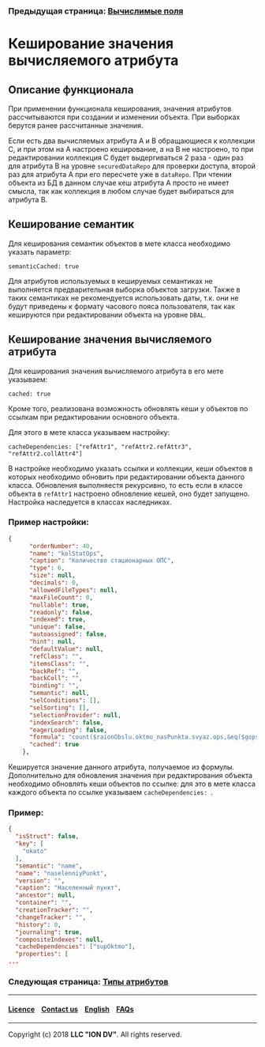 ### Предыдущая страница: [Вычислимые поля](/docs/ru/2_system_description/metadata_structure/meta_class/atr_formula.md)

# Кеширование значения вычисляемого атрибута
## Описание функционала

При применении функционала кеширования, значения атрибутов рассчитываются при создании и изменении объекта. При выборках берутся ранее рассчитанные значения.

Если есть два вычисляемых атрибута A и B обращающиеся к коллекции C, и при этом на A настроено кеширование, а на B не настроено, то при редактировании коллекция C будет выдергиваться 2 раза - один раз для атрибута B на уровне `securedDataRepo` для проверки доступа, второй раз для атрибута A при его пересчете уже в `dataRepo`. При чтении объекта из БД в данном случае кеш атрибута A просто не имеет смысла, так как коллекция в любом случае будет выбираться для атрибута B.

## Кеширование семантик

Для кеширования семантик объектов в мете класса необходимо указать параметр:

```
semanticCached: true
```

Для атрибутов используемых в кешируемых семантиках не выполняется предварительная выборка объектов загрузки. Также в таких семантиках не рекомендуется использовать даты, т.к. они не будут приведены к формату часового пояса пользователя, так как кешируются при редактировании объекта на уровне `DBAL`.

## Кеширование значения вычисляемого атрибута

Для кеширования значения вычисляемого атрибута в его мете указываем:

```
cached: true
```

Кроме того, реализована возможность обновлять кеши у объектов по ссылкам при редактировании основного объекта.

Для этого в мете класса указываем настройку:

```
cacheDependencies: ["refAttr1", "refAttr2.refAttr3", "refAttr2.collAttr4"]
``` 

В настройке необходимо указать ссылки и коллекции, кеши объектов в которых необходимо обновить при редактировании объекта данного класса. Обновления выполняестя рекурсивно, то есть если в классе объекта в `refAttr1` настроено обновление кешей, оно будет запущено. Настройка наследуется в классах наследниках.

### Пример настройки:

```json
{
      "orderNumber": 40,
      "name": "kolStatOps",
      "caption": "Количество стационарных ОПС",
      "type": 6,
      "size": null,
      "decimals": 0,
      "allowedFileTypes": null,
      "maxFileCount": 0,
      "nullable": true,
      "readonly": false,
      "indexed": true,
      "unique": false,
      "autoassigned": false,
      "hint": null,
      "defaultValue": null,
      "refClass": "",
      "itemsClass": "",
      "backRef": "",
      "backColl": "",
      "binding": "",
      "semantic": null,
      "selConditions": [],
      "selSorting": [],
      "selectionProvider": null,
      "indexSearch": false,
      "eagerLoading": false,
      "formula": "count($raionObslu.oktmo_nasPunkta.svyaz.ops,&eq($gops, b), 1)",
      "cached": true
    },
```

Кешируется значение данного атрибута, получаемое из формулы. Дополнительно для обновления значения при редактирования объекта необходимо обновлять кеши объектов по ссылке: для это в мете класса каждого объекта по ссылке указываем `cacheDependencies: `.
### Пример:

```json
{
  "isStruct": false,
  "key": [
    "okato"
  ],
  "semantic": "name",
  "name": "naselenniyPunkt",
  "version": "",
  "caption": "Населенный пункт",
  "ancestor": null,
  "container": "",
  "creationTracker": "",
  "changeTracker": "",
  "history": 0,
  "journaling": true,
  "compositeIndexes": null,
  "cacheDependencies": ["supOktmo"],
  "properties": [
...
```


### Следующая страница: [Типы атрибутов](/docs/ru/2_system_description/metadata_structure/meta_class/property_types.md)
--------------------------------------------------------------------------  


 #### [Licence](/LICENCE.md) &ensp;  [Contact us](https://iondv.com) &ensp;  [English](/docs/en/2_system_description/metadata_structure/meta_class/atr_cached_true.md)     &ensp; [FAQs](/faqs.md)          



--------------------------------------------------------------------------  

Copyright (c) 2018 **LLC "ION DV"**.
All rights reserved. 